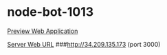 # node-bot-1013
[Preview Web Application](https://rawgit.com/waylun/node-bot-1013/master/public/)

[Server Web URL](http://34.209.135.173)
###http://34.209.135.173 (port 3000)
